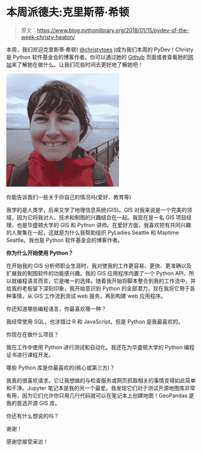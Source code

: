 # 本周派德夫:克里斯蒂·希顿

> 原文：<https://www.blog.pythonlibrary.org/2018/01/15/pydev-of-the-week-christy-heaton/>

本周，我们欢迎克里斯蒂·希顿( [@christytoes](https://twitter.com/christytoes) )成为我们本周的 PyDev！Christy 是 Python 软件基金会的博客作者。你可以通过她的 [Github](https://github.com/christyheaton) 页面或者查看她的[网站](http://christyheaton.github.io/)来了解她在做什么。让我们花些时间去更好地了解她吧！

![](img/2712d8127e13b1fe477294b7cdf6c847.png)

你能告诉我们一些关于你自己的情况吗(爱好、教育等)

我学的是人类学，后来又学了地理信息系统(GIS)。GIS 对我来说是一个完美的领域，因为它将我对人、技术和制图的兴趣结合在一起。我现在是一名 GIS 项目经理，也是华盛顿大学的 GIS 和 Python 讲师。在爱好方面，我喜欢把有共同兴趣的人聚集在一起，这就是为什么我帮助组织 PyLadies Seattle 和 Maptime Seattle。我也是 Python 软件基金会的博客作者。

**你为什么开始使用 Python？**

在开始我的 GIS 分析师职业生涯时，我对使我的工作更容易、更快、更准确以及扩展我的制图软件的功能感兴趣。我的 GIS 应用程序内置了一个 Python API，所以就编程语言而言，它是唯一的选择。随着我开始将脚本整合到我的工作流中，并给我的老板留下深刻印象，我开始意识到 Python 的全部潜力，现在我将它用于各种事情，从 GIS 工作流到测试 web 服务，再到构建 web 应用程序。

你还知道哪些编程语言，你最喜欢哪一种？

我经常使用 SQL，也涉猎过 R 和 JavaScript。但是 Python 是我最喜欢的。

你现在在做什么项目？

我在工作中使用 Python 进行测试和自动化。我还在为华盛顿大学的 Python 编程证书进行课程开发。

哪些 Python 库是你最喜欢的(核心或第三方)？

我真的很喜欢请求。它让我想做的与检查服务或网页抓取相关的事情变得如此简单和干净。Jupyter 笔记本是我的另一个最爱。我发现它们对于测试开源地图库非常有用，因为它们允许你只用几行代码就可以在笔记本上创建地图！GeoPandas 是我的首选开源 GIS 库。

你还有什么想说的吗？

谢谢！

感谢您接受采访！
